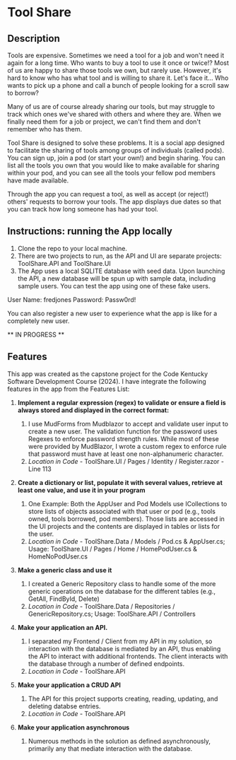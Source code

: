 # Tool Share

## Description
Tools are expensive. Sometimes we need a tool for a job and won't need it 
again for a long time. Who wants to buy a tool to use it once or twice!?
Most of us are happy to share those tools we own, but rarely use. However,
it's hard to know who has what tool and is willing to share it. Let's face it...
Who wants to pick up a phone and call a bunch of people looking for a scroll saw
to borrow?

Many of us are of course already sharing our tools, but may struggle to 
track which ones we've shared with others and where they are. When we finally 
need them for a job or project, we can't find them and don't remember who has them.

Tool Share is designed to solve these problems. It is a social app designed to facilitate the sharing of 
tools among groups of individuals (called pods). You can sign up, join a pod
(or start your own!) and begin sharing. You can list all the tools you
own that you would like to make available for sharing within your pod, and
you can see all the tools your fellow pod members have made available.

Through the app you can request a tool, as well as accept (or reject!) others'
requests to borrow your tools. The app displays due dates so that you can track
how long someone has had your tool. 

## Instructions: running the App locally

1. Clone the repo to your local machine.
2. There are two projects to run, as the API and UI are separate projects: 
ToolShare.API and ToolShare.UI
3. The App uses a local SQLITE database with seed data. Upon launching the API,
a new database will be spun up with sample data, including sample users. You can
test the app using one of these fake users.

User Name: fredjones
Password: Passw0rd!

You can also register a new user to experience what the app is like for a completely new user.

** IN PROGRESS **

## Features
This app was created as the capstone project for the Code Kentucky Software
Development Course (2024). I have integrate the following features in the
app from the Features List:

1. **Implement a regular expression (regex) to validate or ensure a field is always stored and 
displayed in the correct format:**
   1. I use MudForms from Mudblazor to accept and validate user input to create a new user. 
   The validation function for the password uses Regexes to enforce password strength rules. 
   While most of these were provided by MudBlazor, I wrote a custom regex to enforce rule that 
   password must have at least one non-alphanumeric character.
   2. *Location in Code* - ToolShare.UI / Pages / Identity / Register.razor - Line 113

2. **Create a dictionary or list, populate it with several values, retrieve at least one value, 
and use it in your program**
   1. One Example: Both the AppUser and Pod Models use ICollections to store lists of objects associated
   with that user or pod (e.g., tools owned, tools borrowed, pod members). Those lists are accessed in the 
   UI projects and the contents are displayed in tables or lists for the user.
   2. *Location in Code* - ToolShare.Data / Models / Pod.cs & AppUser.cs; Usage: ToolShare.UI / Pages / Home / HomePodUser.cs & HomeNoPodUser.cs

3. **Make a generic class and use it**
   1. I created a Generic Repository class to handle some of the more generic operations on
   the database for the different tables (e.g., GetAll, FindById, Delete)
   2. *Location in Code* - ToolShare.Data / Repositories / GenericRepository.cs; Usage: ToolShare.API / Controllers

4. **Make your application an API.**
   1. I separated my Frontend / Client from my API in my solution, so interaction with the database is mediated by
   an API, thus enabling the API to interact with additional frontends. The client interacts with the
   database through a number of defined endpoints.
   2. *Location in Code* - ToolShare.API

5. **Make your application a CRUD API**
   1. The API for this project supports creating, reading, updating, and deleting databse entries.
   2. *Location in Code* - ToolShare.API

6. **Make your application asynchronous**
   1. Numerous methods in the solution as defined asynchronously, primarily any that mediate
   interaction with the database.
